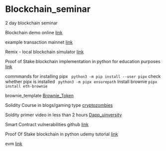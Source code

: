 # Blockchain_seminar
2 day blockchain seminar 


Blockchain demo online [link](https://andersbrownworth.com/blockchain/hash)

example transaction mainnet [link](https://etherscan.io/tx/0xdda320407170203c382df4dae244421e0284b925f5c23bae7ada390254c7e5c6)

Remix - local blockchain simulator [link](https://remix.ethereum.org/#lang=en&optimize=false&runs=200&evmVersion=null&version=soljson-v0.8.18+commit.87f61d96.js)

Proof of Stake blockchain implementation in python for education purposes [link](https://github.com/Jayakumar2812/Proof-Of-Stake-Prototype)


commmands for installing pipx ``` python3 -m pip install --user pipx```
check whether pipx is installed ``` python3 -m pipx ensurepath```
Install brownie ```pipx install eth-brownie ```


brownie_template [Brownie_Token](https://github.com/Jayakumar2812/brownie_template)


Solidity Course in blogs/gaming type [cryptozombies](https://cryptozombies.io/en/solidity)

Soldity primer video in less than 2 hours [Dapp_uinversity](https://www.youtube.com/watch?v=EhPeHeoKF88)

Smart Contract vulnerabilities github [link](https://github.com/kadenzipfel/smart-contract-vulnerabilities/blob/master/vulnerabilities/authorization-txorigin.md)


Proof Of Stake blockchain in python udemy tutorial [link](https://www.udemy.com/course/build-your-own-proof-of-stake-blockchain/) 

evm [link](https://www.evm.codes/playground?unit=Wei&codeType=Mnemonic&code=%27y1z0z0twwy2v32+0xsssszt%27%7Euuuuzv1+1y%2F%2F+Example+w%5CnvwPUSHuFFtwADDs%7E%7E%01stuvwyz%7E_&fork=shanghai)



